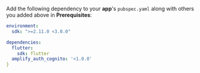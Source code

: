 Add the following dependency to your **app**'s `pubspec.yaml` along with others you added above in **Prerequisites**:

```yaml
environment:
  sdk: ">=2.11.0 <3.0.0"

dependencies:
  flutter:
    sdk: flutter
  amplify_auth_cognito: '<1.0.0'
}
```
